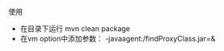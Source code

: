 使用
* 在目录下运行 mvn clean package
* 在vm option中添加参数：
  -javaagent:<pathToJar>/findProxyClass.jar=<pattern>&<storePath>

